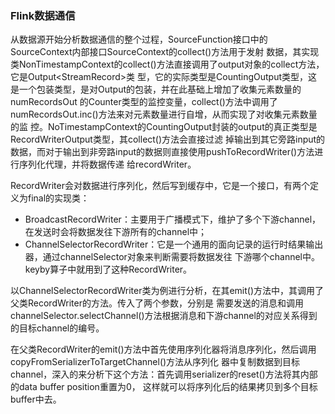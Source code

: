 ### Flink数据通信

从数据源开始分析数据通信的整个过程，SourceFunction接口中的SourceContext内部接口SourceContext的collect()方法用于发射
数据，其实现类NonTimestampContext的collect()方法直接调用了output对象的collect方法，它是Output<StreamRecord<T>>类
型，它的实际类型是CountingOutput类型，这是一个包装类型，是对Output的包装，并在此基础上增加了收集元素数量的numRecordsOut
的Counter类型的监控变量，collect()方法中调用了numRecordsOut.inc()方法来对元素数量进行自增，从而实现了对收集元素数量的监
控。NoTimestampContext的CountingOutput封装的output的真正类型是RecordWriterOutput类型，其collect()方法会直接过滤
掉输出到其它旁路input的数据，而对于输出到非旁路input的数据则直接使用pushToRecordWriter()方法进行序列化代理，并将数据传递
给recordWriter。

RecordWriter会对数据进行序列化，然后写到缓存中，它是一个接口，有两个定义为final的实现类：
* BroadcastRecordWriter：主要用于广播模式下，维护了多个下游channel，在发送时会将数据发往下游所有的channel中；
* ChannelSelectorRecordWriter：它是一个通用的面向记录的运行时结果输出器，通过channelSelector对象来判断需要将数据发往
下游哪个channel中。keyby算子中就用到了这种RecordWriter。

以ChannelSelectorRecordWriter类为例进行分析，在其emit()方法中，其调用了父类RecordWriter的方法。传入了两个参数，分别是
需要发送的消息和调用channelSelector.selectChannel()方法根据消息和下游channel的对应关系得到的目标channel的编号。

在父类RecordWriter的emit()方法中首先使用序列化器将消息序列化，然后调用copyFromSerializerToTargetChannel()方法从序列化
器中复制数据到目标channel，深入的来分析下这个方法：首先调用serializer的reset()方法将其内部的data buffer position重置为0，
这样就可以将序列化后的结果拷贝到多个目标buffer中去。